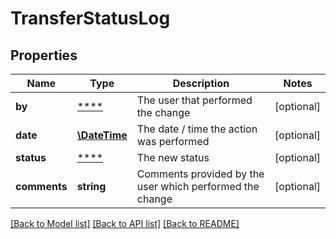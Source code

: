 # TransferStatusLog

## Properties
Name | Type | Description | Notes
------------ | ------------- | ------------- | -------------
**by** | [****](.md) | The user that performed the change | [optional] 
**date** | [**\DateTime**](\DateTime.md) | The date / time the action was performed | [optional] 
**status** | [****](.md) | The new status | [optional] 
**comments** | **string** | Comments provided by the user which performed the change | [optional] 

[[Back to Model list]](../../README.md#documentation-for-models) [[Back to API list]](../../README.md#documentation-for-api-endpoints) [[Back to README]](../../README.md)

